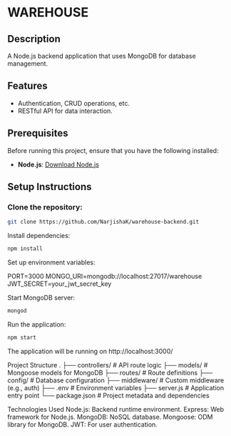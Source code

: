 # WAREHOUSE

## Description
A Node.js backend application that uses MongoDB for database management.

## Features
- Authentication, CRUD operations, etc.
- RESTful API for data interaction.

## Prerequisites
Before running this project, ensure that you have the following installed:
- **Node.js**: [Download Node.js](https://nodejs.org)

## Setup Instructions

### Clone the repository:
```bash
git clone https://github.com/NarjishaK/warehouse-backend.git
```

Install dependencies:
```bash
npm install
```

Set up environment variables:

PORT=3000
MONGO_URI=mongodb://localhost:27017/warehouse
JWT_SECRET=your_jwt_secret_key

Start MongoDB server:

```bash
mongod
```

Run the application:

```bash
npm start
```

The application will be running on http://localhost:3000/

Project Structure
.
├── controllers/   # API route logic
├── models/        # Mongoose models for MongoDB
├── routes/        # Route definitions
├── config/        # Database configuration
├── middleware/    # Custom middleware (e.g., auth)
├── .env           # Environment variables
├── server.js      # Application entry point
└── package.json   # Project metadata and dependencies



Technologies Used
Node.js: Backend runtime environment.
Express: Web framework for Node.js.
MongoDB: NoSQL database.
Mongoose: ODM library for MongoDB.
JWT: For user authentication.